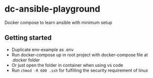 # dc-ansible-playground
Docker compose to learn ansible with minimum setup

## Getting started
- Duplicate env-example as .env
- Run docker-compose up in root project with docker-compose file at .docker folder
- Or just open the folder in container when using vs code
- Run `chmod -R 600 .ssh` for fulfilling the security requirement of linux
